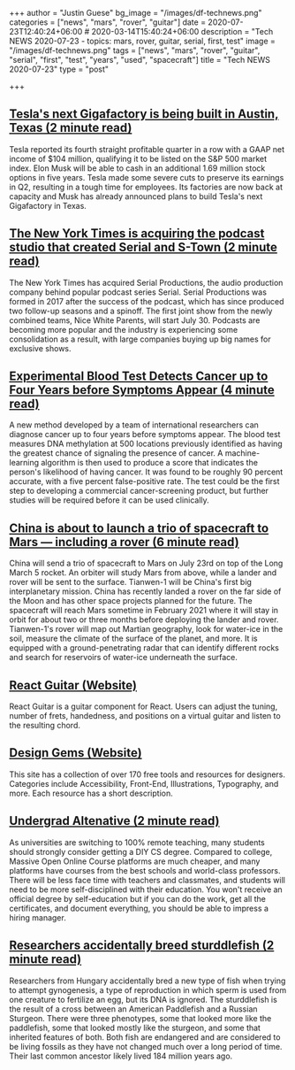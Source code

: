 +++
author = "Justin Guese"
bg_image = "/images/df-technews.png"
categories = ["news", "mars", "rover", "guitar"]
date = 2020-07-23T12:40:24+06:00 # 2020-03-14T15:40:24+06:00
description = "Tech NEWS 2020-07-23 - topics: mars, rover, guitar, serial, first, test"
image = "/images/df-technews.png"
tags = ["news", "mars", "rover", "guitar", "serial", "first", "test", "years", "used", "spacecraft"]
title = "Tech NEWS 2020-07-23"
type = "post"

+++

## [Tesla's next Gigafactory is being built in Austin, Texas (2 minute read)](https://www.engadget.com/teslas-q-2-earnings-could-qualify-the-company-for-an-sp-500-listing-213918329.html/1/010001737b249c74-a9274060-7464-427e-8337-1744ebee95a2-000000/qqn9tX83ZrgupA8qfvKgcfkwDEdN_VYQ_qkgmRwzP6c=151)

Tesla reported its fourth straight profitable quarter in a row with a GAAP net income of $104 million, qualifying it to be listed on the S&P 500 market index. Elon Musk will be able to cash in an additional 1.69 million stock options in five years. Tesla made some severe cuts to preserve its earnings in Q2, resulting in a tough time for employees. Its factories are now back at capacity and Musk has already announced plans to build Tesla's next Gigafactory in Texas.

## [The New York Times is acquiring the podcast studio that created Serial and S-Town (2 minute read)](https://www.theverge.com/2020/7/22/21335013/the-new-york-times-acquires-serial-productions-podcasts-this-american-life/1/010001737b249c74-a9274060-7464-427e-8337-1744ebee95a2-000000/Zx_iliQzfapHKqTJdwUsEi7w_SC2sXcoydeagwLiksc=151)

The New York Times has acquired Serial Productions, the audio production company behind popular podcast series Serial. Serial Productions was formed in 2017 after the success of the podcast, which has since produced two follow-up seasons and a spinoff. The first joint show from the newly combined teams, Nice White Parents, will start July 30. Podcasts are becoming more popular and the industry is experiencing some consolidation as a result, with large companies buying up big names for exclusive shows.

## [Experimental Blood Test Detects Cancer up to Four Years before Symptoms Appear (4 minute read)](https://www.scientificamerican.com/article/experimental-blood-test-detects-cancer-up-to-four-years-before-symptoms-appear//1/010001737b249c74-a9274060-7464-427e-8337-1744ebee95a2-000000/IAOW-vCO14sRMI9szB9nRPboIcI6SU8SXYdAW4vOi10=151)

A new method developed by a team of international researchers can diagnose cancer up to four years before symptoms appear. The blood test measures DNA methylation at 500 locations previously identified as having the greatest chance of signaling the presence of cancer. A machine-learning algorithm is then used to produce a score that indicates the person's likelihood of having cancer. It was found to be roughly 90 percent accurate, with a five percent false-positive rate. The test could be the first step to developing a commercial cancer-screening product, but further studies will be required before it can be used clinically.

## [China is about to launch a trio of spacecraft to Mars — including a rover (6 minute read)](https://www.theverge.com/2020/7/22/21330251/china-tianwen-1-mars-mission-rover-lander-orbiter-long-march-5-launch/1/010001737b249c74-a9274060-7464-427e-8337-1744ebee95a2-000000/IJ6hx6GKfVvqCwZETUi47xbAMbYKNWooJwjAeAf8Rwc=151)

China will send a trio of spacecraft to Mars on July 23rd on top of the Long March 5 rocket. An orbiter will study Mars from above, while a lander and rover will be sent to the surface. Tianwen-1 will be China's first big interplanetary mission. China has recently landed a rover on the far side of the Moon and has other space projects planned for the future. The spacecraft will reach Mars sometime in February 2021 where it will stay in orbit for about two or three months before deploying the lander and rover. Tianwen-1's rover will map out Martian geography, look for water-ice in the soil, measure the climate of the surface of the planet, and more. It is equipped with a ground-penetrating radar that can identify different rocks and search for reservoirs of water-ice underneath the surface.

## [React Guitar (Website)](https://react-guitar.com//1/010001737b249c74-a9274060-7464-427e-8337-1744ebee95a2-000000/UPhDlin0ebN0uX1TDHE_oe5gaAWTl9UIq0yWZqP-6eQ=151)

React Guitar is a guitar component for React. Users can adjust the tuning, number of frets, handedness, and positions on a virtual guitar and listen to the resulting chord.

## [Design Gems (Website)](https://www.designgems.co//1/010001737b249c74-a9274060-7464-427e-8337-1744ebee95a2-000000/LEVyxkCj2_jiTVE9mkGY1kXWR_HCOmzHjwAMR6wCfQQ=151)

This site has a collection of over 170 free tools and resources for designers. Categories include Accessibility, Front-End, Illustrations, Typography, and more. Each resource has a short description.

## [Undergrad Altenative (2 minute read)](https://www.pashabitz.com/posts/undergrad-altenative//1/010001737b249c74-a9274060-7464-427e-8337-1744ebee95a2-000000/bi4TOM40ydlNfdQ_59YTe3tGoBeP0_W6-gWRKnzf2kk=151)

As universities are switching to 100% remote teaching, many students should strongly consider getting a DIY CS degree. Compared to college, Massive Open Online Course platforms are much cheaper, and many platforms have courses from the best schools and world-class professors. There will be less face time with teachers and classmates, and students will need to be more self-disciplined with their education. You won't receive an official degree by self-education but if you can do the work, get all the certificates, and document everything, you should be able to impress a hiring manager.

## [Researchers accidentally breed sturddlefish (2 minute read)](https://phys.org/news/2020-07-accidentally-sturddlefish.html/1/010001737b249c74-a9274060-7464-427e-8337-1744ebee95a2-000000/qFPGuRwj5HC-orznk6BzwChprdTNw3tYnlWMj4dd9Mc=151)

Researchers from Hungary accidentally bred a new type of fish when trying to attempt gynogenesis, a type of reproduction in which sperm is used from one creature to fertilize an egg, but its DNA is ignored. The sturddlefish is the result of a cross between an American Paddlefish and a Russian Sturgeon. There were three phenotypes, some that looked more like the paddlefish, some that looked mostly like the sturgeon, and some that inherited features of both. Both fish are endangered and are considered to be living fossils as they have not changed much over a long period of time. Their last common ancestor likely lived 184 million years ago.

